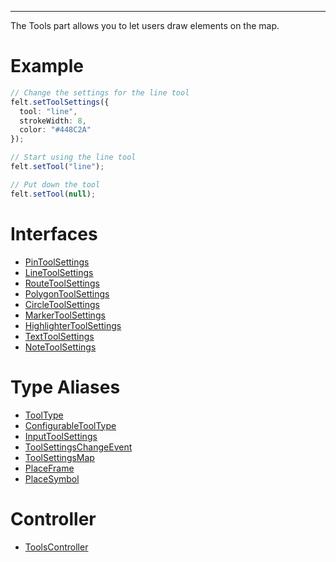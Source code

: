 ***

The Tools part allows you to let users draw elements on the map.

# Example

```ts
// Change the settings for the line tool
felt.setToolSettings({
  tool: "line",
  strokeWidth: 8,
  color: "#448C2A"
});

// Start using the line tool
felt.setTool("line");

// Put down the tool
felt.setTool(null);
```

# Interfaces

* [PinToolSettings](PinToolSettings.md)
* [LineToolSettings](LineToolSettings.md)
* [RouteToolSettings](RouteToolSettings.md)
* [PolygonToolSettings](PolygonToolSettings.md)
* [CircleToolSettings](CircleToolSettings.md)
* [MarkerToolSettings](MarkerToolSettings.md)
* [HighlighterToolSettings](HighlighterToolSettings.md)
* [TextToolSettings](TextToolSettings.md)
* [NoteToolSettings](NoteToolSettings.md)

# Type Aliases

* [ToolType](ToolType.md)
* [ConfigurableToolType](ConfigurableToolType.md)
* [InputToolSettings](InputToolSettings.md)
* [ToolSettingsChangeEvent](ToolSettingsChangeEvent.md)
* [ToolSettingsMap](ToolSettingsMap.md)
* [PlaceFrame](PlaceFrame.md)
* [PlaceSymbol](PlaceSymbol.md)

# Controller

* [ToolsController](ToolsController.md)

